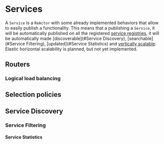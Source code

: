 # Services

A `Service` is a `ReActor` with some already implemented behaviors that allow to easily publish a functionality.
This means that a publishing a `Service`, it will be automatically published on all the registered [service registries](channel_drivers/README.md), 
it will be automatically made [discoverable](#Service Discovery), [searchable](#Service Filtering), [updated](#Service Statistics) and [vertically scalable](#Routers).
Elastic horizontal scalability is planned, but not yet implemented.  

## Routers

### Logical load balancing

## Selection policies

## Service Discovery

### Service Filtering

#### Service Statistics